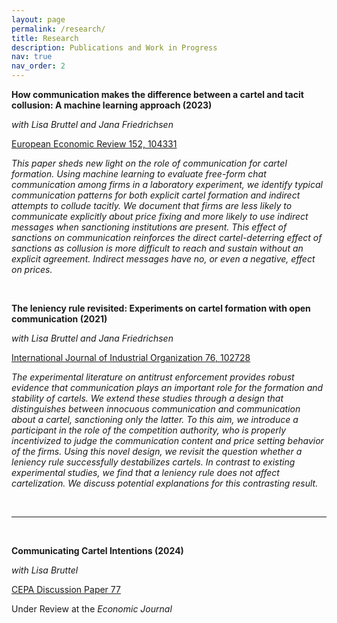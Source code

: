 ```yaml
---
layout: page
permalink: /research/
title: Research
description: Publications and Work in Progress
nav: true
nav_order: 2
---
```


<!-- _pages/publications.md -->
<div class="publications">


<p><strong>How communication makes the difference between a cartel and tacit collusion: A machine learning approach (2023)</strong></p>
<p><em>with Lisa Bruttel and Jana Friedrichsen</em></p>

<p><a href="https://www.sciencedirect.com/science/article/pii/S0014292122002112">European Economic Review 152, 104331</a></p>

<p><em>This paper sheds new light on the role of communication for cartel formation. Using machine learning to evaluate free-form chat communication among firms in a laboratory experiment, we identify typical communication patterns for both explicit cartel formation and indirect attempts to collude tacitly. We document that firms are less likely to communicate explicitly about price fixing and more likely to use indirect messages when sanctioning institutions are present. This effect of sanctions on communication reinforces the direct cartel-deterring effect of sanctions as collusion is more difficult to reach and sustain without an explicit agreement. Indirect messages have no, or even a negative, effect on prices.</em></p>

<br>

<p><strong>The leniency rule revisited: Experiments on cartel formation with open communication (2021)</strong></p>
<p><em>with Lisa Bruttel and Jana Friedrichsen</em></p>

<p><a href="https://www.sciencedirect.com/science/article/pii/S0014292122002112">International Journal of Industrial Organization 76, 102728</a></p>

<p><em>The experimental literature on antitrust enforcement provides robust evidence that communication plays an important role for the formation and stability of cartels. We extend these studies through a design that distinguishes between innocuous communication and communication about a cartel, sanctioning only the latter. To this aim, we introduce a participant in the role of the competition authority, who is properly incentivized to judge the communication content and price setting behavior of the firms. Using this novel design, we revisit the question whether a leniency rule successfully destabilizes cartels. In contrast to existing experimental studies, we find that a leniency rule does not affect cartelization. We discuss potential explanations for this contrasting result.</em></p>

<br>

<hr>

<br>

<p><strong>Communicating Cartel Intentions (2024)</strong></p>
<p><em>with Lisa Bruttel</em></p>

<p><a href="https://publishup.uni-potsdam.de/opus4-ubp/frontdoor/deliver/index/docId/63846/file/cepa77.pdf">CEPA Discussion Paper 77</a></p>

<p>Under Review at the <em>Economic Journal</em></p>

</div>
